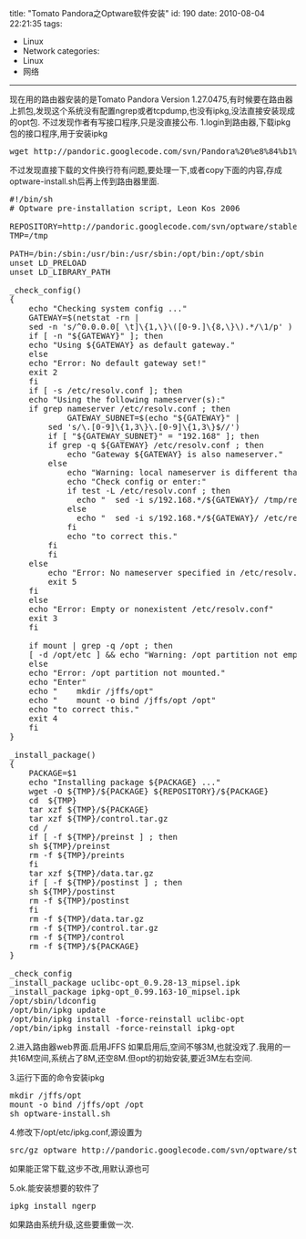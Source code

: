 title: "Tomato Pandora之Optware软件安装"
id: 190
date: 2010-08-04 22:21:35
tags: 
- Linux
- Network
categories: 
- Linux
- 网络
---

现在用的路由器安装的是Tomato Pandora Version 1.27.0475,有时候要在路由器上抓包,发现这个系统没有配置ngrep或者tcpdump,也没有ipkg,没法直接安装现成的opt包.
不过发现作者有写接口程序,只是没直接公布.
1.login到路由器,下载ipkg包的接口程序,用于安装ipkg
<pre class="brush:bash">
wget http://pandoric.googlecode.com/svn/Pandora%20%e8%84%b1%e6%9c%ba%e8%bd%af%e4%bb%b6/optware-install.sh
</pre>
不过发现直接下载的文件换行符有问题,要处理一下,或者copy下面的内容,存成optware-install.sh后再上传到路由器里面.

<!--more-->

<pre class="brush:bash">
#!/bin/sh
# Optware pre-installation script, Leon Kos 2006

REPOSITORY=http://pandoric.googlecode.com/svn/optware/stable
TMP=/tmp

PATH=/bin:/sbin:/usr/bin:/usr/sbin:/opt/bin:/opt/sbin
unset LD_PRELOAD
unset LD_LIBRARY_PATH

_check_config()
{
    echo "Checking system config ..."
    GATEWAY=$(netstat -rn |
	sed -n 's/^0.0.0.0[ \t]\{1,\}\([0-9.]\{8,\}\).*/\1/p' )
    if [ -n "${GATEWAY}" ]; then
	echo "Using ${GATEWAY} as default gateway."
    else
	echo "Error: No default gateway set!"
	exit 2
    fi
    if [ -s /etc/resolv.conf ]; then
	echo "Using the following nameserver(s):"
	if grep nameserver /etc/resolv.conf ; then
            GATEWAY_SUBNET=$(echo "${GATEWAY}" |
		sed 's/\.[0-9]\{1,3\}\.[0-9]\{1,3\}$//')
	    if [ "${GATEWAY_SUBNET}" = "192.168" ]; then
		if grep -q ${GATEWAY} /etc/resolv.conf ; then
		    echo "Gateway ${GATEWAY} is also nameserver."
		else
		    echo "Warning: local nameserver is different than gateway!"
		    echo "Check config or enter:"
		    if test -L /etc/resolv.conf ; then 
		      echo "  sed -i s/192.168.*/${GATEWAY}/ /tmp/resolv.conf"
		    else
		      echo "  sed -i s/192.168.*/${GATEWAY}/ /etc/resolv.conf"
		    fi
		    echo "to correct this."
		fi
	    fi
	else
	    echo "Error: No nameserver specified in /etc/resolv.conf"
	    exit 5
	fi
    else
	echo "Error: Empty or nonexistent /etc/resolv.conf"
	exit 3
    fi

    if mount | grep -q /opt ; then
	[ -d /opt/etc ] && echo "Warning: /opt partition not empty!"
    else
	echo "Error: /opt partition not mounted."
	echo "Enter"
	echo "    mkdir /jffs/opt"
	echo "    mount -o bind /jffs/opt /opt"
	echo "to correct this."
	exit 4
    fi
}

_install_package()
{
    PACKAGE=$1
    echo "Installing package ${PACKAGE} ..."
    wget -O ${TMP}/${PACKAGE} ${REPOSITORY}/${PACKAGE}
    cd  ${TMP} 
    tar xzf ${TMP}/${PACKAGE} 
    tar xzf ${TMP}/control.tar.gz
    cd /
    if [ -f ${TMP}/preinst ] ; then
	sh ${TMP}/preinst
	rm -f ${TMP}/preints
    fi
    tar xzf ${TMP}/data.tar.gz
    if [ -f ${TMP}/postinst ] ; then
	sh ${TMP}/postinst
	rm -f ${TMP}/postinst
    fi
    rm -f ${TMP}/data.tar.gz
    rm -f ${TMP}/control.tar.gz
    rm -f ${TMP}/control
    rm -f ${TMP}/${PACKAGE}
}

_check_config
_install_package uclibc-opt_0.9.28-13_mipsel.ipk
_install_package ipkg-opt_0.99.163-10_mipsel.ipk
/opt/sbin/ldconfig
/opt/bin/ipkg update
/opt/bin/ipkg install -force-reinstall uclibc-opt
/opt/bin/ipkg install -force-reinstall ipkg-opt
</pre>

2.进入路由器web界面.启用JFFS
如果启用后,空间不够3M,也就没戏了.我用的一共16M空间,系统占了8M,还空8M.但opt的初始安装,要近3M左右空间.

3.运行下面的命令安装ipkg
<pre class="brush:bash">
mkdir /jffs/opt
mount -o bind /jffs/opt /opt
sh optware-install.sh
</pre>
4.修改下/opt/etc/ipkg.conf,源设置为
<pre class="brush:bash">
src/gz optware http://pandoric.googlecode.com/svn/optware/stable
</pre>
如果能正常下载,这步不改,用默认源也可

5.ok.能安装想要的软件了
<pre class="brush:bash">
ipkg install ngerp
</pre>

如果路由系统升级,这些要重做一次.